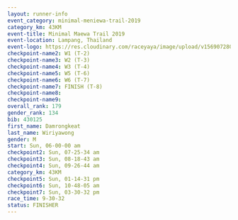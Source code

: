 ```yaml
---
layout: runner-info 
event_category: minimal-meniewa-trail-2019 
category_km: 43KM
event-title: Minimal Maewa Trail 2019 
event-location: Lampang, Thailand 
event-logo: https://res.cloudinary.com/raceyaya/image/upload/v1569072805/logo/minimal-trail_ktnvsp.jpg 
checkpoint-name2: W1 (T-2) 
checkpoint-name3: W2 (T-3) 
checkpoint-name4: W3 (T-4) 
checkpoint-name5: W5 (T-6) 
checkpoint-name6: W6 (T-7) 
checkpoint-name7: FINISH (T-8) 
checkpoint-name8: 
checkpoint-name9: 
overall_rank: 179
gender_rank: 134
bib: 430125
first_name: Damrongkeat
last_name: Wiriyawong
gender: M
start: Sun, 06-00-00 am
checkpoint2: Sun, 07-25-34 am
checkpoint3: Sun, 08-18-43 am
checkpoint4: Sun, 09-26-44 am
category_km: 43KM
checkpoint5: Sun, 01-14-31 pm
checkpoint6: Sun, 10-48-05 am
checkpoint7: Sun, 03-30-32 pm
race_time: 9-30-32
status: FINISHER
---
```

